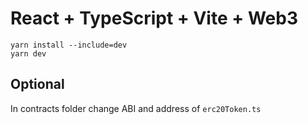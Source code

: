 # React + TypeScript + Vite + Web3

```
yarn install --include=dev
yarn dev
```

## Optional

In contracts folder change ABI and address of `erc20Token.ts`
